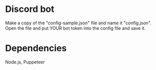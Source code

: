 # Discord bot
Make a copy of the "config-sample.json" file and name it "config.json".  Open the file and put YOUR bot token into the config file and save it.

# Dependencies
Node.js, Puppeteer
